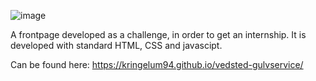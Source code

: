 ![image](https://user-images.githubusercontent.com/25913613/164801526-9b9feda3-33be-4a9e-9431-90042e37044c.png)

A frontpage developed as a challenge, in order to get an internship. It is developed with standard HTML, CSS and javascipt.

Can be found here: https://kringelum94.github.io/vedsted-gulvservice/
